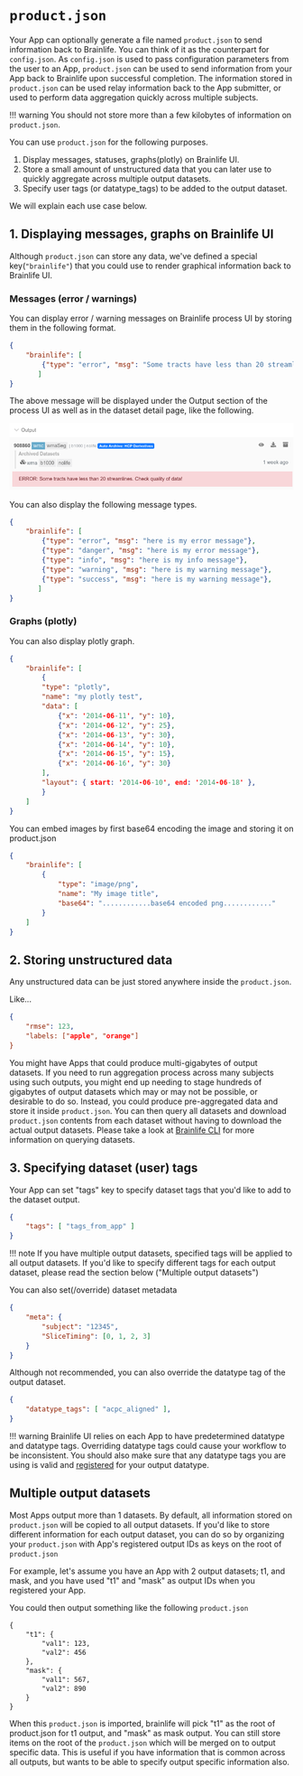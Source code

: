 # `product.json`

Your App can optionally generate a file named `product.json` to send information back to Brainlife. You can think of it as the counterpart for `config.json`. As `config.json` is used to pass configuration parameters from the user to an App, `product.json` can be used to send information from your App back to Brainlife upon successful completion. The information stored in  `product.json` can be used relay information back to the App submitter, or used to perform data aggregation quickly across multiple subjects.

!!! warning
    You should not store more than a few kilobytes of information on `product.json`.

You can use `product.json` for the following purposes.

1. Display messages, statuses, graphs(plotly) on Brainlife UI.
2. Store a small amount of unstructured data that you can later use to quickly aggregate across multiple output datasets.
3. Specify user tags (or datatype_tags) to be added to the output dataset.

We will explain each use case below.

## 1. Displaying messages, graphs on Brainlife UI

<!--

### Images

```json
{
	"brainlife": [
		{
			"type": "image",
			"label": "xyz-image",
			"path": "./images/myimage.png"
		}
    ]
}
```
-->

Although `product.json` can store any data, we've defined a special key(`"brainlife"`) that you could use to render graphical information back to Brainlife UI.

### Messages (error / warnings)

You can display error / warning messages on Brainlife process UI by storing them in the following format.

```json
{
	"brainlife": [
		{"type": "error", "msg": "Some tracts have less than 20 streamlines. Check quality of data!"},
       ]
}
```

The above message will be displayed under the Output section of the process UI as well as in the dataset detail page, like the following.

![messages](../img/product.messages.png)

You can also display the following message types.

```json
{
	"brainlife": [
		{"type": "error", "msg": "here is my error message"},
		{"type": "danger", "msg": "here is my error message"},
		{"type": "info", "msg": "here is my info message"},
		{"type": "warning", "msg": "here is my warning message"},
		{"type": "success", "msg": "here is my warning message"},
       ]
}
```

### Graphs (plotly)

You can also display plotly graph.


```json
{
	"brainlife": [
        {
		"type": "plotly",
		"name": "my plotly test",
		"data": [ 
			{"x": '2014-06-11', "y": 10}, 
			{"x": '2014-06-12', "y": 25}, 
			{"x": '2014-06-13', "y": 30},
			{"x": '2014-06-14', "y": 10}, 
			{"x": '2014-06-15', "y": 15}, 
			{"x": '2014-06-16', "y": 30} 
		],
		"layout": { start: '2014-06-10', end: '2014-06-18' },
		}	
	]
}
```

You can embed images by first base64 encoding the image and storing it on product.json


```json
{
    "brainlife": [
        { 
            "type": "image/png", 
            "name": "My image title",
            "base64": "............base64 encoded png............"
        }
    ]
}
```

## 2. Storing unstructured data

Any unstructured data can be just stored anywhere inside the `product.json`. 

Like...

```json
{
    "rmse": 123,
    "labels: ["apple", "orange"]
}
```

You might have Apps that could produce multi-gigabytes of output datasets. If you need to run aggregation process across many subjects using such outputs, you might end up needing to stage hundreds of gigabytes of output datasets which may or may not be possible, or desirable to do so. Instead, you could produce pre-aggregated data and store it inside `product.json`. You can then query all datasets and download `product.json` contents from each dataset without having to download the actual output datasets. Please take a look at [Brainlife CLI](https://github.com/brainlife/cli) for more information on querying datasets.

<!--
By storing all pre-aggregated information in `product.json`, you can create a Javascript-based visualizer that can simply query and consume information to visualize. The user can then dynamically update the query and play around with the data.

For developers who don't want to code in Javascript, we could provide more standard "App" way of accomplishing the same thing by staging product.json from each input dataset (rather than the actual dataset) and let it do the aggregation and generate some static images / graphs (or product.json / visjs!) 

Developers can also use Brainlife API to query for datasets and its product.json and run it via command line. Such App can live completely outside Brainlife UI.
-->


## 3. Specifying dataset (user) tags

Your App can set "tags" key to specify dataset tags that you'd like to add to the dataset output. 

```json
{
    "tags": [ "tags_from_app" ]
}
```

!!! note
    If you have multiple output datasets, specified tags will be applied to all output datasets. If you'd like to specify different tags
    for each output dataset, please read the section below ("Multiple output datasets")

You can also set(/override) dataset metadata

```json
{
    "meta": {
        "subject": "12345",
        "SliceTiming": [0, 1, 2, 3]
    }
}
```

Although not recommended, you can also override the datatype tag of the output dataset.

```json
{
    "datatype_tags": [ "acpc_aligned" ],
}
```

!!! warning 
    Brainlife UI relies on each App to have predetermined datatype and datatype tags. Overriding datatype tags could cause your workflow to be inconsistent. You should also make sure that any datatype tags you are using is valid and [registered](https://brainlife.io/datatypes) for your output datatype.

## Multiple output datasets

Most Apps output more than 1 datasets. By default, all information stored on `product.json` will be copied to all output datasets. If you'd like to store different information for each output dataset, you can do so by organizing your `product.json` with App's registered output IDs as keys on the root of `product.json`

For example, let's assume you have an App with 2 output datasets; t1, and mask, and you have used "t1" and "mask" as output IDs when you registered your App.

You could then output something like the following `product.json`

```
{
    "t1": {
        "val1": 123,
        "val2": 456
    },
    "mask": {
        "val1": 567,
        "val2": 890
    }
}

```

When this `product.json` is imported, brainlife will pick "t1" as the root of product.json for t1 output, and "mask" as mask output. You can still store items on the root of the `product.json` which will be merged on to output specific data. This is useful if you have information that is common across all outputs, but wants to be able to specify output specific information also.
